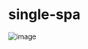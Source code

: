# single-spa
![image](https://github.com/user-attachments/assets/0aa532db-c330-4a02-88af-54584065763a)
